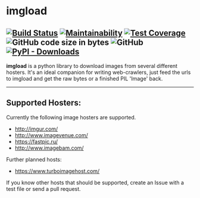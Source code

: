 # imgload
[![Build Status](https://travis-ci.org/frenos/imgload.svg?branch=master)](https://travis-ci.org/frenos/imgload)  [![Maintainability](https://api.codeclimate.com/v1/badges/d86a6992bc47e8e90d6f/maintainability)](https://codeclimate.com/github/frenos/imgload/maintainability)  [![Test Coverage](https://api.codeclimate.com/v1/badges/d86a6992bc47e8e90d6f/test_coverage)](https://codeclimate.com/github/frenos/imgload/test_coverage)  ![GitHub code size in bytes](https://img.shields.io/github/languages/code-size/frenos/imgload.svg)  ![GitHub](https://img.shields.io/github/license/frenos/imgload.svg) [![PyPI - Downloads](https://img.shields.io/pypi/dm/imgload)](https://pypi.org/project/imgload/)
---
**imgload** is a python library to download images from several different hosters.
It's an ideal companion for writing web-crawlers, just feed the urls to imgload and get the raw bytes or a finished PIL 'Image' back.

---
## Supported Hosters:
Currently the following image hosters are supported.
* http://imgur.com/
* http://www.imagevenue.com/
* https://fastpic.ru/
* http://www.imagebam.com/

Further planned hosts:
* https://www.turboimagehost.com/

If you know other hosts that should be supported, create an Issue with a test file or send a pull request.
